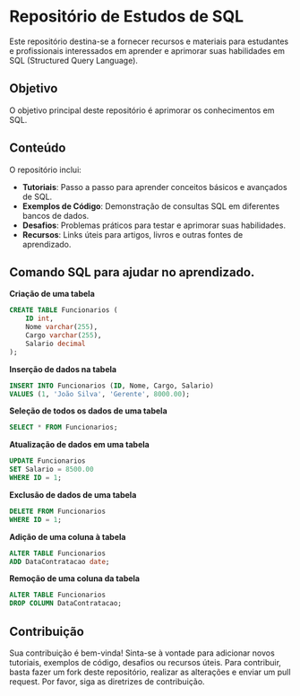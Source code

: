 # Repositório de Estudos de SQL

Este repositório destina-se a fornecer recursos e materiais para estudantes e profissionais interessados em aprender e aprimorar suas habilidades em SQL (Structured Query Language).

## Objetivo
O objetivo principal deste repositório é aprimorar os conhecimentos em SQL.

## Conteúdo
O repositório inclui:

- **Tutoriais**: Passo a passo para aprender conceitos básicos e avançados de SQL.
- **Exemplos de Código**: Demonstração de consultas SQL em diferentes bancos de dados.
- **Desafios**: Problemas práticos para testar e aprimorar suas habilidades.
- **Recursos**: Links úteis para artigos, livros e outras fontes de aprendizado.


## Comando SQL para ajudar no aprendizado.

**Criação de uma tabela**
```sql
CREATE TABLE Funcionarios (
    ID int,
    Nome varchar(255),
    Cargo varchar(255),
    Salario decimal
);
```

**Inserção de dados na tabela**
```sql
INSERT INTO Funcionarios (ID, Nome, Cargo, Salario)
VALUES (1, 'João Silva', 'Gerente', 8000.00);

```

**Seleção de todos os dados de uma tabela**
```sql
SELECT * FROM Funcionarios;
```

**Atualização de dados em uma tabela**
```sql
UPDATE Funcionarios
SET Salario = 8500.00
WHERE ID = 1;
```

**Exclusão de dados de uma tabela**
```sql
DELETE FROM Funcionarios
WHERE ID = 1;
```

**Adição de uma coluna à tabela**
```sql
ALTER TABLE Funcionarios
ADD DataContratacao date;
```

**Remoção de uma coluna da tabela**
```sql
ALTER TABLE Funcionarios
DROP COLUMN DataContratacao;
```

## Contribuição
Sua contribuição é bem-vinda! Sinta-se à vontade para adicionar novos tutoriais, exemplos de código, desafios ou recursos úteis. Para contribuir, basta fazer um fork deste repositório, realizar as alterações e enviar um pull request. Por favor, siga as diretrizes de contribuição.
